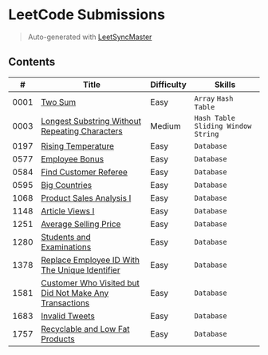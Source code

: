 # LeetCode Submissions

> Auto-generated with [LeetSyncMaster](https://github.com/shubhamwagh/LeetSyncMaster)

## Contents

| # | Title | Difficulty | Skills |
|---| ----- | ---------- | ------ |
| 0001 | [Two Sum](https://leetcode.com/problems/two-sum) | Easy | `Array` `Hash Table` |
| 0003 | [Longest Substring Without Repeating Characters](https://leetcode.com/problems/longest-substring-without-repeating-characters) | Medium | `Hash Table` `Sliding Window` `String` |
| 0197 | [Rising Temperature](https://leetcode.com/problems/rising-temperature) | Easy | `Database` |
| 0577 | [Employee Bonus](https://leetcode.com/problems/employee-bonus) | Easy | `Database` |
| 0584 | [Find Customer Referee](https://leetcode.com/problems/find-customer-referee) | Easy | `Database` |
| 0595 | [Big Countries](https://leetcode.com/problems/big-countries) | Easy | `Database` |
| 1068 | [Product Sales Analysis I](https://leetcode.com/problems/product-sales-analysis-i) | Easy | `Database` |
| 1148 | [Article Views I](https://leetcode.com/problems/article-views-i) | Easy | `Database` |
| 1251 | [Average Selling Price](https://leetcode.com/problems/average-selling-price) | Easy | `Database` |
| 1280 | [Students and Examinations](https://leetcode.com/problems/students-and-examinations) | Easy | `Database` |
| 1378 | [Replace Employee ID With The Unique Identifier](https://leetcode.com/problems/replace-employee-id-with-the-unique-identifier) | Easy | `Database` |
| 1581 | [Customer Who Visited but Did Not Make Any Transactions](https://leetcode.com/problems/customer-who-visited-but-did-not-make-any-transactions) | Easy | `Database` |
| 1683 | [Invalid Tweets](https://leetcode.com/problems/invalid-tweets) | Easy | `Database` |
| 1757 | [Recyclable and Low Fat Products](https://leetcode.com/problems/recyclable-and-low-fat-products) | Easy | `Database` |